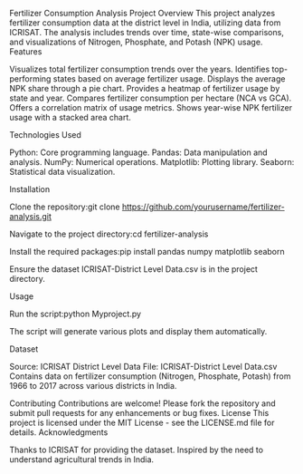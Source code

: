 Fertilizer Consumption Analysis Project
Overview
This project analyzes fertilizer consumption data at the district level in India, utilizing data from ICRISAT. The analysis includes trends over time, state-wise comparisons, and visualizations of Nitrogen, Phosphate, and Potash (NPK) usage.
Features

Visualizes total fertilizer consumption trends over the years.
Identifies top-performing states based on average fertilizer usage.
Displays the average NPK share through a pie chart.
Provides a heatmap of fertilizer usage by state and year.
Compares fertilizer consumption per hectare (NCA vs GCA).
Offers a correlation matrix of usage metrics.
Shows year-wise NPK fertilizer usage with a stacked area chart.

Technologies Used

Python: Core programming language.
Pandas: Data manipulation and analysis.
NumPy: Numerical operations.
Matplotlib: Plotting library.
Seaborn: Statistical data visualization.

Installation

Clone the repository:git clone https://github.com/yourusername/fertilizer-analysis.git


Navigate to the project directory:cd fertilizer-analysis


Install the required packages:pip install pandas numpy matplotlib seaborn


Ensure the dataset ICRISAT-District Level Data.csv is in the project directory.

Usage

Run the script:python Myproject.py


The script will generate various plots and display them automatically.

Dataset

Source: ICRISAT District Level Data
File: ICRISAT-District Level Data.csv
Contains data on fertilizer consumption (Nitrogen, Phosphate, Potash) from 1966 to 2017 across various districts in India.

Contributing
Contributions are welcome! Please fork the repository and submit pull requests for any enhancements or bug fixes.
License
This project is licensed under the MIT License - see the LICENSE.md file for details.
Acknowledgments

Thanks to ICRISAT for providing the dataset.
Inspired by the need to understand agricultural trends in India.

